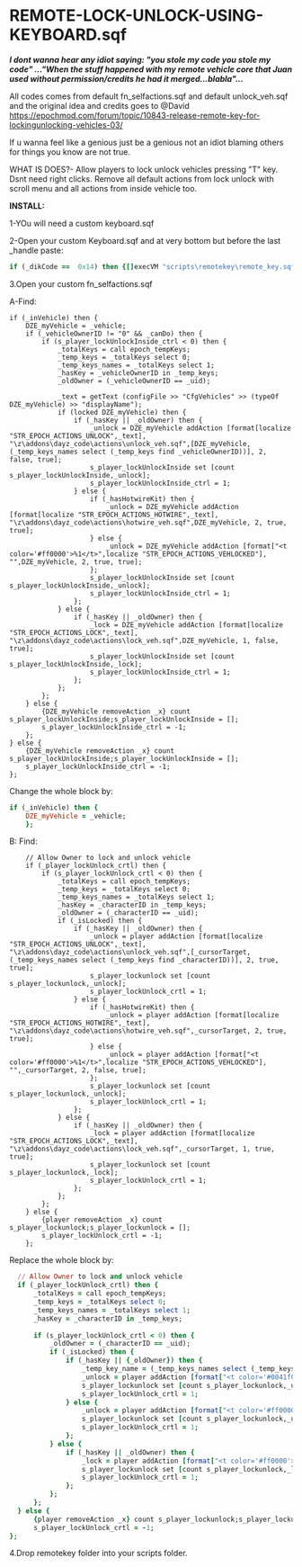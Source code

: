 # REMOTE-LOCK-UNLOCK-USING-KEYBOARD.sqf

***I dont wanna hear any idiot saying: "you stole my code you stole my code" ..."When the stuff happened with my remote vehicle core that Juan used without permission/credits he had it merged...blabla"...***

All codes comes from default fn_selfactions.sqf and default  unlock_veh.sqf   and the original idea and credits goes to @David
https://epochmod.com/forum/topic/10843-release-remote-key-for-lockingunlocking-vehicles-03/

If u wanna feel like a genious just be a genious not an idiot blaming others for things you know are not true.


WHAT IS DOES?- Allow players to lock unlock vehicles pressing "T" key. Dsnt need  right clicks.
Remove all default actions from lock unlock with scroll menu and all actions from inside vehicle too.

**INSTALL:**

1-YOu will need a custom keyboard.sqf

2-Open your custom Keyboard.sqf and at very bottom but before the last _handle  paste:

```ruby
if (_dikCode ==  0x14) then {[]execVM "scripts\remotekey\remote_key.sqf";}; //T key for lock unlock veh
```

3.Open your custom fn_selfactions.sqf

A-Find:

```
if (_inVehicle) then {
	DZE_myVehicle = _vehicle;
	if (_vehicleOwnerID != "0" && _canDo) then {
		if (s_player_lockUnlockInside_ctrl < 0) then {
			_totalKeys = call epoch_tempKeys;
			_temp_keys = _totalKeys select 0;
			_temp_keys_names = _totalKeys select 1;	
			_hasKey = _vehicleOwnerID in _temp_keys;
			_oldOwner = (_vehicleOwnerID == _uid);

			_text = getText (configFile >> "CfgVehicles" >> (typeOf DZE_myVehicle) >> "displayName");
			if (locked DZE_myVehicle) then {
				if (_hasKey || _oldOwner) then {
					_unlock = DZE_myVehicle addAction [format[localize "STR_EPOCH_ACTIONS_UNLOCK",_text], "\z\addons\dayz_code\actions\unlock_veh.sqf",[DZE_myVehicle,(_temp_keys_names select (_temp_keys find _vehicleOwnerID))], 2, false, true];
					s_player_lockUnlockInside set [count s_player_lockUnlockInside,_unlock];
					s_player_lockUnlockInside_ctrl = 1;
				} else {
					if (_hasHotwireKit) then {
						_unlock = DZE_myVehicle addAction [format[localize "STR_EPOCH_ACTIONS_HOTWIRE",_text], "\z\addons\dayz_code\actions\hotwire_veh.sqf",DZE_myVehicle, 2, true, true];
					} else {
						_unlock = DZE_myVehicle addAction [format["<t color='#ff0000'>%1</t>",localize "STR_EPOCH_ACTIONS_VEHLOCKED"], "",DZE_myVehicle, 2, true, true];
					};
					s_player_lockUnlockInside set [count s_player_lockUnlockInside,_unlock];
					s_player_lockUnlockInside_ctrl = 1;
				};
			} else {
				if (_hasKey || _oldOwner) then {
					_lock = DZE_myVehicle addAction [format[localize "STR_EPOCH_ACTIONS_LOCK",_text], "\z\addons\dayz_code\actions\lock_veh.sqf",DZE_myVehicle, 1, false, true];
					s_player_lockUnlockInside set [count s_player_lockUnlockInside,_lock];
					s_player_lockUnlockInside_ctrl = 1;
				};
			};
		};
	} else {
		{DZE_myVehicle removeAction _x} count s_player_lockUnlockInside;s_player_lockUnlockInside = [];
		s_player_lockUnlockInside_ctrl = -1;
	};
} else {
	{DZE_myVehicle removeAction _x} count s_player_lockUnlockInside;s_player_lockUnlockInside = [];
	s_player_lockUnlockInside_ctrl = -1;
};
```
Change the whole block by: 

```ruby
if (_inVehicle) then {
	DZE_myVehicle = _vehicle;
	};
```

B: Find:
```
	// Allow Owner to lock and unlock vehicle  
	if (_player_lockUnlock_crtl) then {
		if (s_player_lockUnlock_crtl < 0) then {
			_totalKeys = call epoch_tempKeys;
			_temp_keys = _totalKeys select 0;
			_temp_keys_names = _totalKeys select 1;
			_hasKey = _characterID in _temp_keys;
			_oldOwner = (_characterID == _uid);
			if (_isLocked) then {
				if (_hasKey || _oldOwner) then {
					_unlock = player addAction [format[localize "STR_EPOCH_ACTIONS_UNLOCK",_text], "\z\addons\dayz_code\actions\unlock_veh.sqf",[_cursorTarget,(_temp_keys_names select (_temp_keys find _characterID))], 2, true, true];
					s_player_lockunlock set [count s_player_lockunlock,_unlock];
					s_player_lockUnlock_crtl = 1;
				} else {
					if (_hasHotwireKit) then {
						_unlock = player addAction [format[localize "STR_EPOCH_ACTIONS_HOTWIRE",_text], "\z\addons\dayz_code\actions\hotwire_veh.sqf",_cursorTarget, 2, true, true];
					} else {
						_unlock = player addAction [format["<t color='#ff0000'>%1</t>",localize "STR_EPOCH_ACTIONS_VEHLOCKED"], "",_cursorTarget, 2, false, true];
					};
					s_player_lockunlock set [count s_player_lockunlock,_unlock];
					s_player_lockUnlock_crtl = 1;
				};
			} else {
				if (_hasKey || _oldOwner) then {
					_lock = player addAction [format[localize "STR_EPOCH_ACTIONS_LOCK",_text], "\z\addons\dayz_code\actions\lock_veh.sqf",_cursorTarget, 1, true, true];
					s_player_lockunlock set [count s_player_lockunlock,_lock];
					s_player_lockUnlock_crtl = 1;
				};
			};
		};
	} else {
		{player removeAction _x} count s_player_lockunlock;s_player_lockunlock = [];
		s_player_lockUnlock_crtl = -1;
	};
  ```
  
  Replace the whole block by:
  
  ```ruby
  	// Allow Owner to lock and unlock vehicle  
	if (_player_lockUnlock_crtl) then {
		_totalKeys = call epoch_tempKeys;
		_temp_keys = _totalKeys select 0;
		_temp_keys_names = _totalKeys select 1;
		_hasKey = _characterID in _temp_keys;
		
		if (s_player_lockUnlock_crtl < 0) then {
			_oldOwner = (_characterID == _uid);
			if (_isLocked) then {
				if (_hasKey || {_oldOwner}) then {
					_temp_key_name = (_temp_keys_names select (_temp_keys find _characterID));
					_unlock = player addAction [format["<t color='#0041f0'>PRESS T FOR UNLOCK</t>"], "",_cursorTarget, 2, false, true];					
					s_player_lockunlock set [count s_player_lockunlock,_unlock];
					s_player_lockUnlock_crtl = 1;
				} else {
                    _unlock = player addAction [format["<t color='#ff0000'>%1</t>",localize "STR_EPOCH_ACTIONS_VEHLOCKED"], "",_cursorTarget, 2, false, true];					
					s_player_lockunlock set [count s_player_lockunlock,_unlock];
					s_player_lockUnlock_crtl = 1;
				};
			} else {
				if (_hasKey || _oldOwner) then {
				    _lock = player addAction [format["<t color='#ff0000'>PRESS T FOR LOCK</t>"], "",_cursorTarget, 2, false, true];	
					s_player_lockunlock set [count s_player_lockunlock,_lock];
					s_player_lockUnlock_crtl = 1;
				};
			};
		};
	} else {
		{player removeAction _x} count s_player_lockunlock;s_player_lockunlock = [];
		s_player_lockUnlock_crtl = -1;
};
```

4.Drop remotekey folder into your scripts folder.
